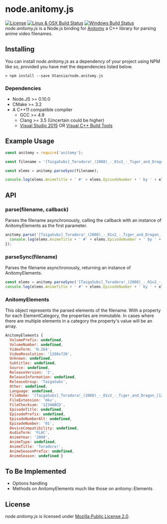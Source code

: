 # node.anitomy.js
[![License](https://img.shields.io/badge/license-MPL--2.0-blue.svg?style=flat-square&maxAge=2592000)](https://github.com/Xtansia/node.anitomy.js/raw/master/LICENSE)
[![Linux & OSX Build Status](https://img.shields.io/travis/Xtansia/node.anitomy.js.svg?label=linux+%26+osx&style=flat-square&maxAge=2592000)](https://travis-ci.org/Xtansia/node.anitomy.js)
[![Windows Build Status](https://img.shields.io/appveyor/ci/Xtansia/node-anitomy-js.svg?label=windows&style=flat-square&maxAge=2592000)](https://ci.appveyor.com/project/Xtansia/node-anitomy-js)  
*node.anitomy.js* is a Node.js binding for [Anitomy](https://github.com/erengy/anitomy) a C++ library for parsing anime video filenames.

## Installing
You can install *node.anitomy.js* as a dependency of your project using NPM like so, provided you have met the dependencies listed below.
```shell
> npm install --save Xtansia/node.anitomy.js
```

### Dependencies
* Node.JS >= 0.10.0
* CMake >= 3.2
* A C++11 compatible compiler
  - GCC >= 4.9
  - Clang >= 3.5 (Uncertain could be higher)
  - [Visual Studio 2015](https://www.visualstudio.com/products/vs-2015-product-editions) OR [Visual C++ Build Tools](http://landinghub.visualstudio.com/visual-cpp-build-tools)

## Example Usage
```javascript
const anitomy = require('anitomy');

const filename = '[TaigaSubs]_Toradora!_(2008)_-_01v2_-_Tiger_and_Dragon_[1280x720_H.264_FLAC][1234ABCD].mkv';

const elems = anitomy.parseSync(filename);

console.log(elems.AnimeTitle + ' #' + elems.EpisodeNumber + ' by ' + elems.ReleaseGroup);
```

## API
### parse(filename, callback)
Parses the filename asynchronously, calling the callback with an instance of AnitomyElements as the first parameter. 
```javascript
anitomy.parse('[TaigaSubs]_Toradora!_(2008)_-_01v2_-_Tiger_and_Dragon_[1280x720_H.264_FLAC][1234ABCD].mkv', function (elems) {
  console.log(elems.AnimeTitle + ' #' + elems.EpisodeNumber + ' by ' + elems.ReleaseGroup);
});
```

### parseSync(filename)
Parses the filename asynchronously, returning an instance of AnitomyElements.
```javascript
const elems = anitomy.parseSync('[TaigaSubs]_Toradora!_(2008)_-_01v2_-_Tiger_and_Dragon_[1280x720_H.264_FLAC][1234ABCD].mkv');
console.log(elems.AnimeTitle + ' #' + elems.EpisodeNumber + ' by ' + elems.ReleaseGroup);
```

### AnitomyElements
This object represents the parsed elements of the filename. With a property for each ElementCategory, the properties are immutable. In cases where there are multiple elements in a category the property's value will be an array.
```javascript
AnitomyElements {
  VolumePrefix: undefined,
  VolumeNumber: undefined,
  VideoTerm: 'H.264',
  VideoResolution: '1280x720',
  Unknown: undefined,
  Subtitles: undefined,
  Source: undefined,
  ReleaseVersion: '2',
  ReleaseInformation: undefined,
  ReleaseGroup: 'TaigaSubs',
  Other: undefined,
  Language: undefined,
  FileName: '[TaigaSubs]_Toradora!_(2008)_-_01v2_-_Tiger_and_Dragon_[1280x720_H.264_FLAC][1234ABCD]',
  FileExtension: 'mkv',
  FileChecksum: '1234ABCD',
  EpisodeTitle: undefined,
  EpisodePrefix: undefined,
  EpisodeNumberAlt: undefined,
  EpisodeNumber: '01',
  DeviceCompatibility: undefined,
  AudioTerm: 'FLAC',
  AnimeYear: '2008',
  AnimeType: undefined,
  AnimeTitle: 'Toradora!',
  AnimeSeasonPrefix: undefined,
  AnimeSeason: undefined }
```

## To Be Implemented
  * Options handling
  * Methods on AnitomyElements much like those on anitomy::Elements

## License
*node.anitomy.js* is licensed under [Mozilla Public License 2.0](https://www.mozilla.org/en-US/MPL/2.0/FAQ/).
